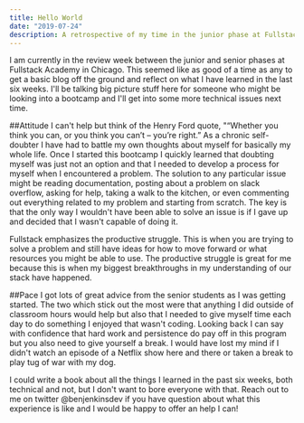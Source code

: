 ```yaml
---
title: Hello World
date: "2019-07-24"
description: A retrospective of my time in the junior phase at Fullstack Academy.
---
```


I am currently in the review week between the junior and senior phases at
Fullstack Academy in Chicago. This seemed like as good of a time as any to get
a basic blog off the ground and reflect on what I have learned in the last six
weeks. I'll be talking big picture stuff here for someone who might be looking
into a bootcamp and I'll get into some more technical issues next time.

##Attitude
I can't help but think of the Henry Ford quote, "“Whether you think you can, or
you think you can’t – you’re right.” As a chronic self-doubter I have had to
battle my own thoughts about myself for basically my whole life. Once I started
this bootcamp I quickly learned that doubting myself was just not an option and
that I needed to develop a process for myself when I encountered a problem. The
solution to any particular issue might be reading documentation, posting about a
problem on slack overflow, asking for help, taking a walk to the kitchen, or even
commenting out everything related to my problem and starting from scratch. The
key is that the only way I wouldn't have been able to solve an issue is if I gave
up and decided that I wasn't capable of doing it.

Fullstack emphasizes the productive struggle. This is when you are trying to solve
a problem and still have ideas for how to move forward or what resources you might
be able to use. The productive struggle is great for me because this is when my
biggest breakthroughs in my understanding of our stack have happened.

##Pace
I got lots of great advice from the senior students as I was getting started. The
two which stick out the most were that anything I did outside of classroom hours
would help but also that I needed to give myself time each day to do something I
enjoyed that wasn't coding. Looking back I can say with confidence that hard work
and persistence do pay off in this program but you also need to give yourself a break.
I would have lost my mind if I didn't watch an episode of a Netflix show here and
there or taken a break to play tug of war with my dog.

I could write a book about all the things I learned in the past six weeks, both
technical and not, but I don't want to bore everyone with that. Reach out to me
on twitter @benjenkinsdev if you have question about what this experience is like
and I would be happy to offer an help I can!
